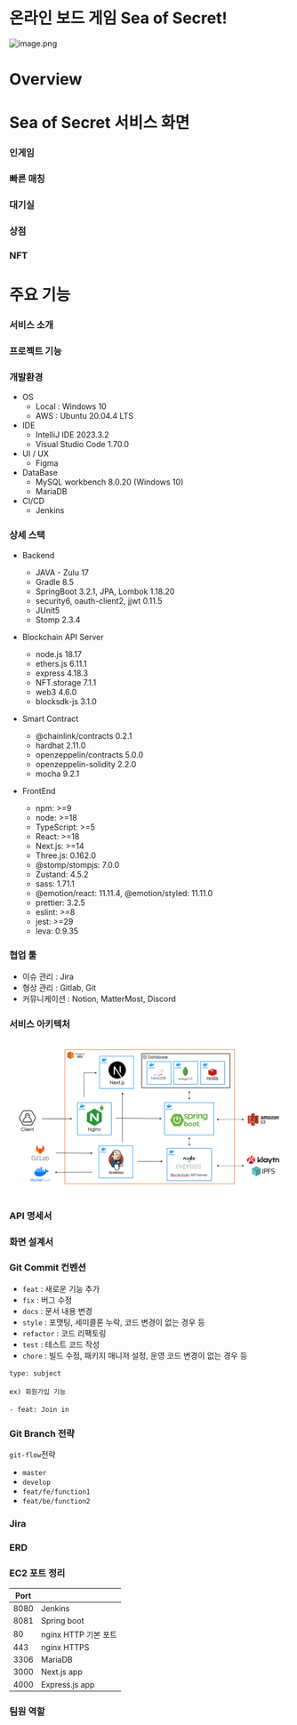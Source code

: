 # 온라인 보드 게임 Sea of Secret!

![image.png](./readmeImage/main.gif)

# Overview



# Sea of Secret 서비스 화면

### 인게임


### 빠른 매칭


### 대기실


### 상점


### NFT


# 주요 기능

### 서비스 소개


### 프로젝트 기능


### 개발환경

- OS
  - Local : Windows 10
  - AWS : Ubuntu 20.04.4 LTS
- IDE
  - IntelliJ IDE 2023.3.2
  - Visual Studio Code 1.70.0
- UI / UX
  - Figma
- DataBase
  - MySQL workbench 8.0.20 (Windows 10)
  - MariaDB
- CI/CD
  - Jenkins

### 상세 스택

- Backend
  - JAVA - Zulu 17
  - Gradle 8.5
  - SpringBoot 3.2.1, JPA, Lombok 1.18.20
  - security6, oauth-client2, jjwt 0.11.5
  - JUnit5
  - Stomp 2.3.4

- Blockchain API Server
  - node.js 18.17
  - ethers.js 6.11.1
  - express 4.18.3
  - NFT.storage 7.1.1
  - web3 4.6.0
  - blocksdk-js 3.1.0

- Smart Contract
  - @chainlink/contracts 0.2.1
  - hardhat 2.11.0
  - openzeppelin/contracts 5.0.0
  - openzeppelin-solidity 2.2.0
  - mocha 9.2.1

- FrontEnd
  - npm: >=9
  - node: >=18
  - TypeScript: >=5
  - React: >=18
  - Next.js: >=14
  - Three.js: 0.162.0
  - @stomp/stompjs: 7.0.0
  - Zustand: 4.5.2
  - sass: 1.71.1
  - @emotion/react: 11.11.4, @emotion/styled: 11.11.0
  - prettier: 3.2.5
  - eslint: >=8
  - jest: >=29
  - leva: 0.9.35

### 협업 툴

- 이슈 관리 : Jira
- 형상 관리 : Gitlab, Git
- 커뮤니케이션 : Notion, MatterMost, Discord

### 서비스 아키텍처
![image.png](./README_IMAGE/architecture.png)

### API 명세서


### 화면 설계서


### Git Commit 컨벤션

- `feat` : 새로운 기능 추가
- `fix` : 버그 수정
- `docs` : 문서 내용 변경
- `style` : 포맷팅, 세미콜론 누락, 코드 변경이 없는 경우 등
- `refactor` : 코드 리팩토링
- `test` : 테스트 코드 작성
- `chore` : 빌드 수정, 패키지 매니저 설정, 운영 코드 변경이 없는 경우 등

```
type: subject

ex) 회원가입 기능

- feat: Join in
```

### Git Branch 전략

`git-flow`전략

- `master`
- `develop`
- `feat/fe/function1`
- `feat/be/function2`

### Jira


### ERD


### EC2 포트 정리

| Port |                      |
| ---- | -------------------- |
| 8080 | Jenkins      |
| 8081 | Spring boot      |
| 80   | nginx HTTP 기본 포트 |
| 443  | nginx HTTPS          |
| 3306 | MariaDB                |
| 3000 | Next.js app            |
| 4000 | Express.js app            |


### 팀원 역할

